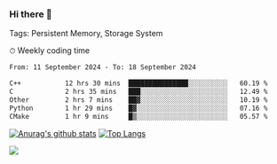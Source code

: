 ### Hi there 👋

Tags: Persistent Memory, Storage System

<!--

[![Anurag's github stats](https://github-readme-stats.vercel.app/api?username=wwyf)](https://github.com/anuraghazra/github-readme-stats)

[![Anurag's github stats](https://github-readme-stats.vercel.app/api?username=wwyf&count_private=true)](https://github.com/anuraghazra/github-readme-stats)


[![Top Langs](https://github-readme-stats.vercel.app/api/top-langs/?username=wwyf&count_private=true&&hide=jupyter%20notebook,html)](https://github.com/anuraghazra/github-readme-stats)



-->


⏱ Weekly coding time

<!--START_SECTION:waka-->

```txt
From: 11 September 2024 - To: 18 September 2024

C++           12 hrs 30 mins  ███████████████░░░░░░░░░░   60.19 %
C             2 hrs 35 mins   ███░░░░░░░░░░░░░░░░░░░░░░   12.49 %
Other         2 hrs 7 mins    ██▓░░░░░░░░░░░░░░░░░░░░░░   10.19 %
Python        1 hr 29 mins    █▓░░░░░░░░░░░░░░░░░░░░░░░   07.16 %
CMake         1 hr 9 mins     █▒░░░░░░░░░░░░░░░░░░░░░░░   05.57 %
```

<!--END_SECTION:waka-->



[![Anurag's github stats](https://github-readme-stats.vercel.app/api?username=wwyf&count_private=true&show_icons=true&hide_border=true)](https://github.com/anuraghazra/github-readme-stats) [![Top Langs](https://github-readme-stats.vercel.app/api/top-langs/?username=wwyf&count_private=true&hide=jupyter%20notebook,html,OpenEdge%20ABL&langs_count=10&layout=compact&hide_border=true)](https://github.com/anuraghazra/github-readme-stats)

<!--

[![willianrod's wakatime stats](https://github-readme-stats.vercel.app/api/wakatime?username=wwyf)](https://github.com/anuraghazra/github-readme-stats)


-->

![](https://hit.yhype.me/github/profile?user_id=23121291)

